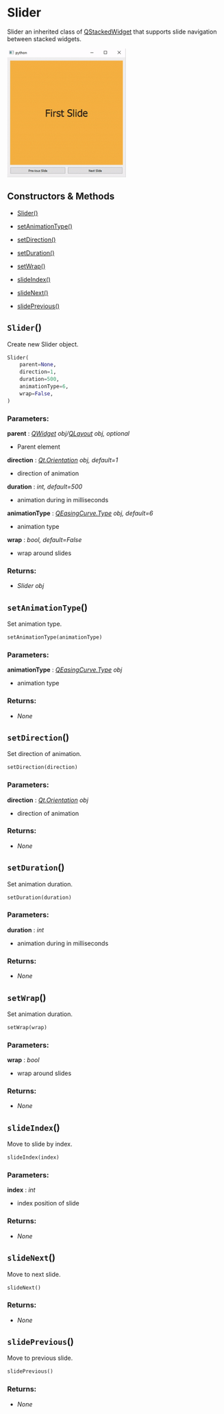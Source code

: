 # Slider

Slider an inherited class of [QStackedWidget](https://doc.qt.io/archives/qtforpython-5.12/PySide2/QtWidgets/QStackedWidget.html) that supports slide navigation between stacked widgets.

<img alt="Slider Example" src="../img/SliderExample.gif" height="300"/>

## Constructors & Methods

- [Slider()](#slider-1)

- [setAnimationType()](#setanimationtype)

- [setDirection()](#setdirection)

- [setDuration()](#setduration)

- [setWrap()](#setwrap)

- [slideIndex()](#slideindex)

- [slideNext()](#slidenext)

- [slidePrevious()](#slideprevious)



## `Slider`()

Create new Slider object.

```python
Slider(
    parent=None,
    direction=1,
    duration=500,
    animationType=6,
    wrap=False,
)
```

### Parameters:

**parent** : *[QWidget](https://doc.qt.io/qtforpython-5/PySide2/QtWidgets/QWidget.html) obj/[QLayout](https://doc.qt.io/qtforpython-5/PySide2/QtWidgets/QLayout.html) obj, optional*
- Parent element

**direction** : *[Qt.Orientation](https://doc.qt.io/qtforpython/PySide6/QtCore/Qt.html#PySide6.QtCore.PySide6.QtCore.Qt.Orientation) obj, default=1*
- direction of animation

**duration** : *int, default=500*
- animation during in milliseconds

**animationType** : *[QEasingCurve.Type](https://doc.qt.io/qtforpython/PySide6/QtCore/QEasingCurve.html#PySide6.QtCore.PySide6.QtCore.QEasingCurve.Type) obj, default=6*
- animation type

**wrap** : *bool, default=False*
- wrap around slides

### Returns:
- *Slider obj*

## `setAnimationType`()

Set animation type.

```python
setAnimationType(animationType)
```

### Parameters:

**animationType** : *[QEasingCurve.Type](https://doc.qt.io/qtforpython/PySide6/QtCore/QEasingCurve.html#PySide6.QtCore.PySide6.QtCore.QEasingCurve.Type) obj*
- animation type

### Returns:
- *None*

## `setDirection`()

Set direction of animation.

```python
setDirection(direction)
```

### Parameters:

**direction** : *[Qt.Orientation](https://doc.qt.io/qtforpython/PySide6/QtCore/Qt.html#PySide6.QtCore.PySide6.QtCore.Qt.Orientation) obj*
- direction of animation

### Returns:
- *None*

## `setDuration`()

Set animation duration.

```python
setDuration(duration)
```

### Parameters:

**duration** : *int*
- animation during in milliseconds

### Returns:
- *None*

## `setWrap`()

Set animation duration.

```python
setWrap(wrap)
```

### Parameters:

**wrap** : *bool*
- wrap around slides

### Returns:
- *None*

## `slideIndex`()

Move to slide by index.

```python
slideIndex(index)
```

### Parameters:

**index** : *int*
- index position of slide

### Returns:
- *None*

## `slideNext`()

Move to next slide.

```python
slideNext()
```

### Returns:
- *None*

## `slidePrevious`()

Move to previous slide.

```python
slidePrevious()
```

### Returns:
- *None*

